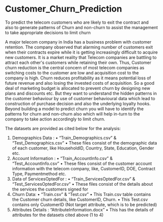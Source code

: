# Customer_Churn_Prediction
To predict the telecom customers who are likely to exit the contract and also to generate patterns of Churn and non-churn to assist the management to take appropriate decisions to limit churn

A major telecom company in India has a business problem with customer
retention. The company observed that alarming number of customers exit when
their contracts expire while it is getting increasingly difficult to acquire new
customers.
It is a market reality that Telecom companies are battling to attract each other's
customers while retaining their own. Thus, Customer churn reduction is the
central concern of most telecom companies as switching costs to the customer
are low and acquisition cost to the company is high. Churn reduces profitability
as it means potential loss of future revenue and also losing the invested costs of
acquisition. So a good deal of marketing budget is allocated to prevent churn by
designing new plans and discounts etc. But they want to understand the hidden
patterns in the customer behaviour by use of customer behavioural data which
lead to construction of purchase decision and also the underlying loyalty hooks.
Beyond building a model to predict churn you will have to identify the patterns
for churn and non-churn also which will help in-turn to the company to take
action accordingly to limit churn.

The datasets are provided as cited below for the analysis:
1. Demographics Data :
• “Train_Demographics.csv” &
“Test_Demographics.csv”
• These files consist of the demographic data of each
customer, like HouseholdID, Country, State,
Education, Gender etc.
2. Account Information :
• “Train_AccountInfo.csv” & “Test_AccountInfo.csv”
• These files consist of the customer account
information with the telecom company, like,
CustomerID, DOE, Contract Type, Paymentmethod
etc.
3. Data of ServicesOptedFor :
• “Train_ServicesOptedFor.csv” &
“Test_ServicesOptedFor.csv”
• These files consist of the details about the services the
customers signed for
4. Churn Data:
• “Train.csv” & “Test.csv”
• This Train.csv table contains the Customer churn
details, like CustomerID, Churn.
• This Test.csv contains only CustomerID (Not
 target attribute, which is to be predicted)
5. Attributes Details : “AttributeInformation.docx”
• This has the details of attributes for the datasets
cited above (1 to 4)
